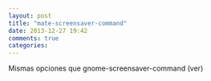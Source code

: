 ```yaml
---
layout: post
title: "mate-screensaver-command"
date: 2013-12-27 19:42
comments: true
categories: 
---
```

Mismas opciones que gnome-screensaver-command (ver)

